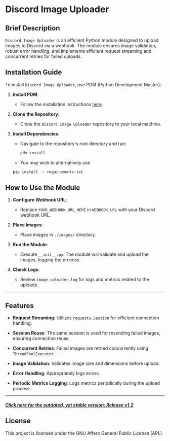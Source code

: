 # Discord Image Uploader

## Brief Description
`Discord Image Uploader` is an efficient Python module designed to upload images to Discord via a webhook. The module ensures image validation, robust error handling, and implements efficient request streaming and concurrent retries for failed uploads.

## Installation Guide
To install `Discord Image Uploader`, use PDM (Python Development Master):

1. **Install PDM**:
   - Follow the installation instructions [here](https://pdm.fming.dev/latest/, "Official Site").
   
2. **Clone the Repository**:
   - Clone the `Discord Image Uploader` repository to your local machine.

3. **Install Dependencies**:
   - Navigate to the repository's root directory and run:

     ```sh
     pdm install
     ```
   
   - You may wish to alternatively use
   
   ```sh
   pip install -r requirements.txt
   ```

## How to Use the Module

1. **Configure Webhook URL**:
   - Replace `YOUR_WEBHOOK_URL_HERE` in `WEBHOOK_URL` with your Discord webhook URL.

2. **Place Images**:
   - Place images in `./images/` directory.

3. **Run the Module**:
   - Execute `__init__.py`. The module will validate and upload the images, logging the process.

4. **Check Logs**:
   - Review `image_uploader.log` for logs and metrics related to the uploads.

---

## Features

- **Request Streaming**: Utilizes `requests.Session` for efficient connection handling.

- **Session Reuse**: The same session is used for resending failed images, ensuring connection reuse.

- **Concurrent Retries**: Failed images are retried concurrently using `ThreadPoolExecutor`.

- **Image Validation**: Validates image size and dimensions before upload.

- **Error Handling**: Appropriately logs errors.

- **Periodic Metrics Logging**: Logs metrics periodically during the upload process.

---

##### ***[Click here for the outdated, yet stable version: Release v1.2](https://github.com/Daethyra/Webhook-Automation/releases/tag/v1.2, "Direct link")***

## License
This project is licensed under the GNU Affero General Public License (APL).

